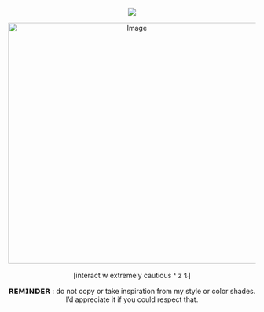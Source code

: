 <div align="center">
  
![](https://komarev.com/ghpvc/?username=D0NQUlX0TE&color=e2ca8c&base=1000&label=sours)

<img width="508" height="491" alt="Image" src="https://github.com/user-attachments/assets/81a83c1b-34ce-4750-bee8-d279ce3ca6e3" />
 
 [interact w extremely cautious ᶻ 𝗓 𐰁]

 𝗥𝗘𝗠𝗜𝗡𝗗𝗘𝗥 : do not copy or take inspiration from my style or color shades. I’d appreciate it if you could respect that.

